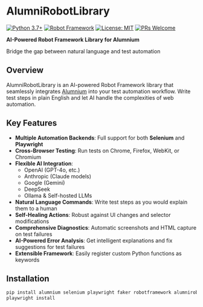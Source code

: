 # AlumniRobotLibrary

[![Python 3.7+](https://img.shields.io/badge/Python-3.7+-blue.svg)](https://www.python.org/downloads/)
[![Robot Framework](https://img.shields.io/badge/Robot%20Framework-Latest-green.svg)](https://robotframework.org/)
[![License: MIT](https://img.shields.io/badge/License-MIT-yellow.svg)](https://opensource.org/licenses/MIT)
[![PRs Welcome](https://img.shields.io/badge/PRs-welcome-brightgreen.svg)](https://github.com/alumnium-hq/alumnirobotlibrary/pulls)

**AI-Powered Robot Framework Library for Alumnium**

Bridge the gap between natural language and test automation

## Overview

AlumniRobotLibrary is an AI-powered Robot Framework library that seamlessly integrates [Alumnium](https://github.com/alumnium-hq/alumnium) into your test automation workflow. Write test steps in plain English and let AI handle the complexities of web automation.

## Key Features

- **Multiple Automation Backends**: Full support for both **Selenium** and **Playwright**
- **Cross-Browser Testing**: Run tests on Chrome, Firefox, WebKit, or Chromium
- **Flexible AI Integration**: 
  - OpenAI (GPT-4o, etc.)
  - Anthropic (Claude models)
  - Google (Gemini)
  - DeepSeek
  - Ollama & Self-hosted LLMs
- **Natural Language Commands**: Write test steps as you would explain them to a human
- **Self-Healing Actions**: Robust against UI changes and selector modifications
- **Comprehensive Diagnostics**: Automatic screenshots and HTML capture on test failures
- **AI-Powered Error Analysis**: Get intelligent explanations and fix suggestions for test failures
- **Extensible Framework**: Easily register custom Python functions as keywords

## Installation

```bash
pip install alumnium selenium playwright faker robotframework alumnirobotlibrary
playwright install